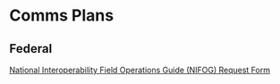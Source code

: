 # Comms Plans

## Federal

[National Interoperability Field Operations Guide (NIFOG)
Request Form](
https://www.dhs.gov/sites/default/files/publications/NIFOG%20Fillable%20Request%20Form_V2060717.pdf)

